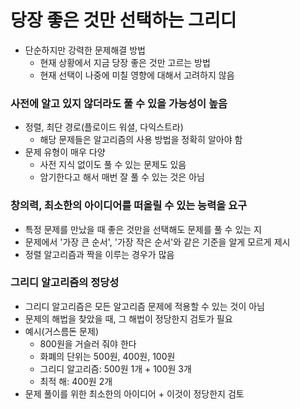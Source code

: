 # 당장 좋은 것만 선택하는 그리디
- 단순하지만 강력한 문제해결 방법
    - 현재 상황에서 지금 당장 좋은 것만 고르는 방법
    - 현재 선택이 나중에 미칠 영향에 대해서 고려하지 않음
### 사전에 알고 있지 않더라도 풀 수 있을 가능성이 높음
- 정렬, 최단 경로(플로이드 워셜, 다익스트라)
    - 해당 문제들은 알고리즘의 사용 방법을 정확히 알아야 함
- 문제 유형이 매우 다양
    - 사전 지식 없이도 풀 수 있는 문제도 있음
    - 암기한다고 해서 매번 잘 풀 수 있는 것은 아님
### 창의력, 최소한의 아이디어를 떠올릴 수 있는 능력을 요구
- 특정 문제를 만났을 때 좋은 것만을 선택해도 문제를 풀 수 있는 지
- 문제에서 '가장 큰 순서', '가장 작은 순서'와 같은 기준을 알게 모르게 제시
- 정렬 알고리즘과 짝을 이루는 경우가 많음

### 그리디 알고리즘의 정당성
- 그리디 알고리즘은 모든 알고리즘 문제에 적용할 수 있는 것이 아님
- 문제의 해법을 찾았을 때, 그 해법이 정당한지 검토가 필요
- 예시(거스름돈 문제)
    - 800원을 거슬러 줘야 한다
    - 화폐의 단위는 500원, 400원, 100원
    - 그리디 알고리즘: 500원 1개 + 100원 3개
    - 최적 해: 400원 2개
- 문제 풀이를 위한 최소한의 아이디어 + 이것이 정당한지 검토
